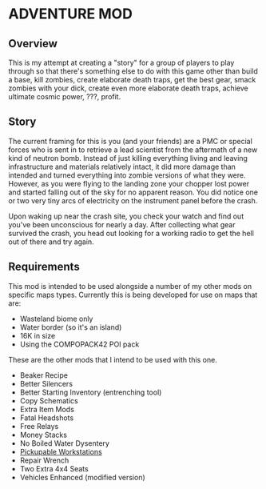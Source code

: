 # ADVENTURE MOD

## Overview
This is my attempt at creating a "story" for a group of players to play through so that there's something else to do with this game other than build a base, kill zombies, create elaborate death traps, get the best gear, smack zombies with your dick, create even more elaborate death traps, achieve ultimate cosmic power, ???, profit.

## Story
The current framing for this is you (and your friends) are a PMC or special forces who is sent in to retrieve a lead scientist from the aftermath of a new kind of neutron bomb. Instead of just killing everything living and leaving infrastructure and materials relatively intact, it did more damage than intended and turned everything into zombie versions of what they were. However, as you were flying to the landing zone your chopper lost power and started falling out of the sky for no apparent reason. You did notice one or two very tiny arcs of electricity on the instrument panel before the crash.

Upon waking up near the crash site, you check your watch and find out you've been unconscious for nearly a day. After collecting what gear survived the crash, you head out looking for a working radio to get the hell out of there and try again. 

## Requirements
This mod is intended to be used alongside a number of my other mods on specific maps types. Currently this is being developed for use on maps that are:
- Wasteland biome only
- Water border (so it's an island)
- 16K in size
- Using the COMPOPACK42 POI pack

These are the other mods that I intend to be used with this one.
- Beaker Recipe
- Better Silencers
- Better Starting Inventory (entrenching tool)
- Copy Schematics
- Extra Item Mods
- Fatal Headshots
- Free Relays
- Money Stacks
- No Boiled Water Dysentery
- [Pickupable Workstations](https://www.nexusmods.com/7daystodie/mods/522)
- Repair Wrench
- Two Extra 4x4 Seats
- Vehicles Enhanced (modified version)